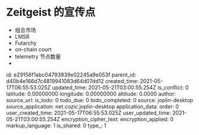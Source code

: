 # Zeitgeist 的宣传点

- 组合市场
- LMSR
- Futarchy
- on-chain court
- telemetry 节点数量
- 



id: e29156f1abc04793939e02245a9e053f
parent_id: d40b4e166d7c4819941083d64d07dd12
created_time: 2021-05-17T06:55:53.025Z
updated_time: 2021-05-21T03:00:55.254Z
is_conflict: 0
latitude: 0.00000000
longitude: 0.00000000
altitude: 0.0000
author: 
source_url: 
is_todo: 0
todo_due: 0
todo_completed: 0
source: joplin-desktop
source_application: net.cozic.joplin-desktop
application_data: 
order: 0
user_created_time: 2021-05-17T06:55:53.025Z
user_updated_time: 2021-05-21T03:00:55.254Z
encryption_cipher_text: 
encryption_applied: 0
markup_language: 1
is_shared: 0
type_: 1